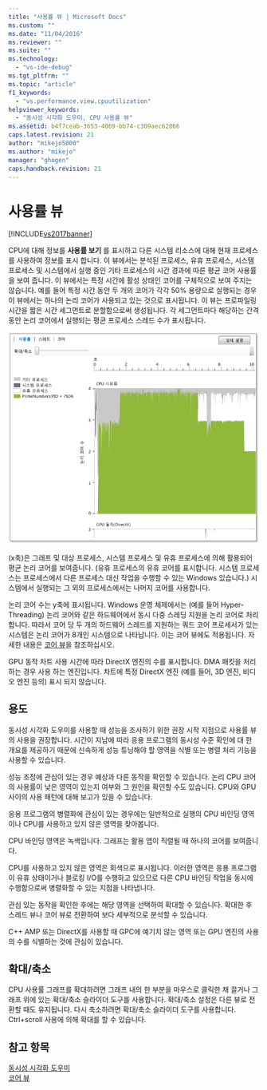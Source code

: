 ```yaml
---
title: "사용률 뷰 | Microsoft Docs"
ms.custom: ""
ms.date: "11/04/2016"
ms.reviewer: ""
ms.suite: ""
ms.technology: 
  - "vs-ide-debug"
ms.tgt_pltfrm: ""
ms.topic: "article"
f1_keywords: 
  - "vs.performance.view.cpuutilization"
helpviewer_keywords: 
  - "동시성 시각화 도우미, CPU 사용률 뷰"
ms.assetid: b4f7ceab-3653-4069-bb74-c309aec62866
caps.latest.revision: 21
author: "mikejo5000"
ms.author: "mikejo"
manager: "ghogen"
caps.handback.revision: 21
---
```

# 사용률 뷰
[!INCLUDE[vs2017banner](../code-quality/includes/vs2017banner.md)]

CPU에 대해 정보를 **사용률 보기** 를 표시하고 다른 시스템 리소스에 대해 현재 프로세스를 사용하여 정보를 표시 합니다.  이 뷰에서는 분석된 프로세스, 유휴 프로세스, 시스템 프로세스 및 시스템에서 실행 중인 기타 프로세스의 시간 경과에 따른 평균 코어 사용률을 보여 줍니다.  이 뷰에서는 특정 시간에 활성 상태인 코어를 구체적으로 보여 주지는 않습니다.  예를 들어 특정 시간 동안 두 개의 코어가 각각 50% 용량으로 실행되는 경우 이 뷰에서는 하나의 논리 코어가 사용되고 있는 것으로 표시됩니다.  이 뷰는 프로파일링 시간을 짧은 시간 세그먼트로 분할함으로써 생성됩니다.  각 세그먼트마다 해당하는 간격 동안 논리 코어에서 실행되는 평균 프로세스 스레드 수가 표시됩니다.  
  
 ![CPU 사용률 뷰](../profiling/media/vsts_ppacpuutil.png "VSTS\_PPAcpuUtil")  
  
 \(x축\)은 그래프 및 대상 프로세스, 시스템 프로세스 및 유휴 프로세스에 의해 활용되어 평균 논리 코어를 보여줍니다. \(유휴 프로세스의 유휴 코어를 표시합니다.  시스템 프로세스는 프로세스에서 다른 프로세스 대신 작업을 수행할 수 있는 Windows 있습니다.\) 시스템에서 실행되는 그 외의 프로세스에서는 나머지 코어를 사용합니다.  
  
 논리 코어 수는 y축에 표시됩니다.  Windows 운영 체제에서는 \(예를 들어 Hyper\-Threading\) 논리 코어와 같은 하드웨어에서 동시 다중 스레딩 지원을 논리 코어로 처리합니다.  따라서 코어 당 두 개의 하드웨어 스레드를 지원하는 쿼드 코어 프로세서가 있는 시스템은 논리 코어가 8개인 시스템으로 나타납니다.  이는 코어 뷰에도 적용됩니다.  자세한 내용은 [코어 뷰](../profiling/cores-view.md)을 참조하십시오.  
  
 GPU 동작 차트 사용 시간에 따라 DirectX 엔진의 수를 표시합니다.  DMA 패킷을 처리 하는 경우 사용 하는 엔진입니다.  차트에 특정 DirectX 엔진 \(예를 들어, 3D 엔진, 비디오 엔진 등의\) 표시 되지 않습니다.  
  
## 용도  
 동시성 시각화 도우미를 사용할 때 성능을 조사하기 위한 권장 시작 지점으로 사용률 뷰의 사용을 권장합니다.  시간이 지남에 따라 응용 프로그램의 동시성 수준 확인에 대 한 개요를 제공하기 때문에 신속하게 성능 튜닝해야 할 영역을 식별 또는 병렬 처리 기능을 사용할 수 있습니다.  
  
 성능 조정에 관심이 있는 경우 예상과 다른 동작을 확인할 수 있습니다.  논리 CPU 코어의 사용률이 낮은 영역이 있는지 여부와 그 원인을 확인할 수도 있습니다.  CPU와 GPU 사이의 사용 패턴에 대해 보고가 있을 수 있습니다.  
  
 응용 프로그램의 병렬화에 관심이 있는 경우에는 일반적으로 실행의 CPU 바인딩 영역이나 CPU를 사용하고 있지 않은 영역을 찾아봅니다.  
  
 CPU 바인딩 영역은 녹색입니다.  그래프는 활용 앱이 직렬될 때 하나의 코어를 보여줍니다.  
  
 CPU를 사용하고 있지 않은 영역은 회색으로 표시됩니다.  이러한 영역은 응용 프로그램이 유휴 상태이거나 블로킹 I\/O를 수행하고 있으므로 다른 CPU 바인딩 작업을 동시에 수행함으로써 병렬화할 수 있는 지점을 나타냅니다.  
  
 관심 있는 동작을 확인한 후에는 해당 영역을 선택하여 확대할 수 있습니다.  확대한 후 스레드 뷰나 코어 뷰로 전환하여 보다 세부적으로 분석할 수 있습니다.  
  
 C\+\+ AMP 또는 DirectX를 사용할 때 GPC에 예기치 않는 영역 또는 GPU 엔진의 사용의 수를 식별하는 것에 관심이 있습니다.  
  
## 확대\/축소  
 CPU 사용률 그래프를 확대하려면 그래프 내의 한 부분을 마우스로 클릭한 채 끌거나 그래프 위에 있는 확대\/축소 슬라이더 도구를 사용합니다.  확대\/축소 설정은 다른 뷰로 전환할 때도 유지됩니다.  다시 축소하려면 확대\/축소 슬라이더 도구를 사용합니다.  Ctrl\+scroll 사용에 의해 확대를 할 수 있습니다.  
  
## 참고 항목  
 [동시성 시각화 도우미](../profiling/concurrency-visualizer.md)   
 [코어 뷰](../profiling/cores-view.md)